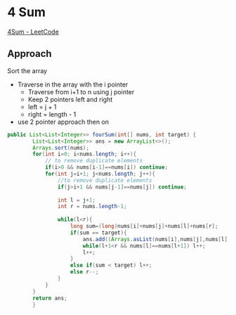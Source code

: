 # 4 Sum

[4Sum - LeetCode](https://leetcode.com/problems/4sum/)

## Approach

Sort the array 

- Traverse in the array with the i pointer
    - Traverse from i+1 to n using j pointer
    - Keep 2 pointers left and right
    - left = j + 1
    - right = length - 1
- use 2 pointer approach then on

```java
public List<List<Integer>> fourSum(int[] nums, int target) {
        List<List<Integer>> ans = new ArrayList<>();
        Arrays.sort(nums);
        for(int i=0; i<nums.length; i++){
            // to remove duplicate elements 
            if(i>0 && nums[i-1]==nums[i]) continue;
            for(int j=i+1; j<nums.length; j++){
                //to remove duplicate elements
                if(j>i+1 && nums[j-1]==nums[j]) continue;
                
                int l = j+1;
                int r = nums.length-1;
                
                while(l<r){
                    long sum=(long)nums[i]+nums[j]+nums[l]+nums[r];
                    if(sum == target){
                        ans.add((Arrays.asList(nums[i],nums[j],nums[l],nums[r])));
                        while(l+1<r && nums[l]==nums[l+1]) l++;
                        l++;
                    }
                    else if(sum < target) l++;
                    else r--;
                }
            }
        }
        return ans;
        }
```